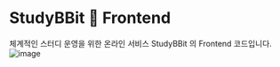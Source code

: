 # StudyBBit 🐰 Frontend
체계적인 스터디 운영을 위한 온라인 서비스 StudyBBit 의 Frontend 코드입니다.
![image](https://github.com/user-attachments/assets/a48944dd-c400-47c1-813e-bd43c7ca91f7)
